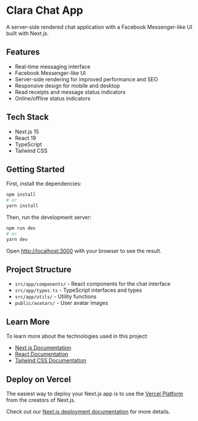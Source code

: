 # Clara Chat App

A server-side rendered chat application with a Facebook Messenger-like UI built with Next.js.

## Features

- Real-time messaging interface
- Facebook Messenger-like UI
- Server-side rendering for improved performance and SEO
- Responsive design for mobile and desktop
- Read receipts and message status indicators
- Online/offline status indicators

## Tech Stack

- Next.js 15
- React 19
- TypeScript
- Tailwind CSS

## Getting Started

First, install the dependencies:

```bash
npm install
# or
yarn install
```

Then, run the development server:

```bash
npm run dev
# or
yarn dev
```

Open [http://localhost:3000](http://localhost:3000) with your browser to see the result.

## Project Structure

- `src/app/components/` - React components for the chat interface
- `src/app/types.ts` - TypeScript interfaces and types
- `src/app/utils/` - Utility functions
- `public/avatars/` - User avatar images

## Learn More

To learn more about the technologies used in this project:

- [Next.js Documentation](https://nextjs.org/docs)
- [React Documentation](https://react.dev)
- [Tailwind CSS Documentation](https://tailwindcss.com/docs)

## Deploy on Vercel

The easiest way to deploy your Next.js app is to use the [Vercel Platform](https://vercel.com/new?utm_medium=default-template&filter=next.js&utm_source=create-next-app&utm_campaign=create-next-app-readme) from the creators of Next.js.

Check out our [Next.js deployment documentation](https://nextjs.org/docs/app/building-your-application/deploying) for more details.
